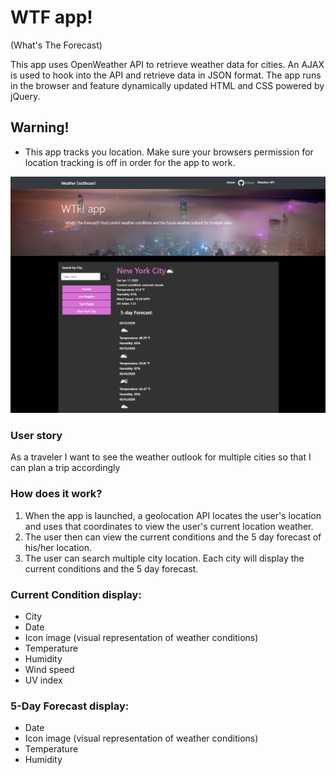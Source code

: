 # WTF app! 
(What's The Forecast)

This app uses OpenWeather API to retrieve weather data for cities. An AJAX is used to hook into the API and retrieve data in JSON format. The app runs in the browser and feature dynamically updated HTML and CSS powered by jQuery.

## Warning!
* This app tracks you location. Make sure your browsers permission for location tracking is off in order for the app to work.

![](/image/weather.PNG)

### User story
As a traveler
I want to see the weather outlook for multiple cities
so that I can plan a trip accordingly


### How does it work?

1. When the app is launched, a geolocation API locates the user's location and uses that coordinates to view the user's current location weather. 
2. The user then can view the current conditions and the 5 day forecast of his/her location.
3. The user can search multiple city location. Each city will display the current conditions and the 5 day forecast.


### Current Condition display:

* City
* Date
* Icon image (visual representation of weather conditions)
* Temperature
* Humidity
* Wind speed
* UV index

### 5-Day Forecast display:

* Date
* Icon image (visual representation of weather conditions)
* Temperature
* Humidity


